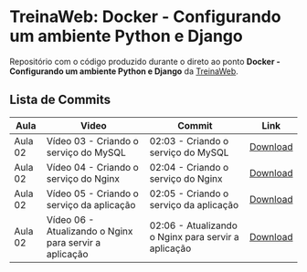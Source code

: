 # TreinaWeb: Docker - Configurando um ambiente Python e Django

Repositório com o código produzido durante o direto ao ponto **Docker - Configurando um ambiente Python e Django** da [TreinaWeb](https://www.treinaweb.com.br/).

## Lista de Commits

| Aula    | Video                                                  | Commit                                              | Link                                                                                                                                               |
| ------- | ------------------------------------------------------ | --------------------------------------------------- | -------------------------------------------------------------------------------------------------------------------------------------------------- |
| Aula 02 | Vídeo 03 - Criando o serviço do MySQL                  | 02:03 - Criando o serviço do MySQL                  | [Download](https://github.com/treinaweb/treinaweb-docker-configurando-ambiente-python-django/archive/4a746fca58425fe855ad535e6f009f3343cc13f9.zip) |
| Aula 02 | Vídeo 04 - Criando o serviço do Nginx                  | 02:04 - Criando o serviço do Nginx                  | [Download](https://github.com/treinaweb/treinaweb-docker-configurando-ambiente-python-django/archive/196795c3bba26e195f37e456636a224d03fe619f.zip) |
| Aula 02 | Vídeo 05 - Criando o serviço da aplicação              | 02:05 - Criando o serviço da aplicação              | [Download](https://github.com/treinaweb/treinaweb-docker-configurando-ambiente-python-django/archive/77ae1021ca734f7d2fc95b806cc9dba13a72e413.zip) |
| Aula 02 | Vídeo 06 - Atualizando o Nginx para servir a aplicação | 02:06 - Atualizando o Nginx para servir a aplicação | [Download](https://github.com/treinaweb/treinaweb-docker-configurando-ambiente-python-django/archive/3029b92a95c6aab69aa5e7eed9b33071fe1b9d41.zip) |
